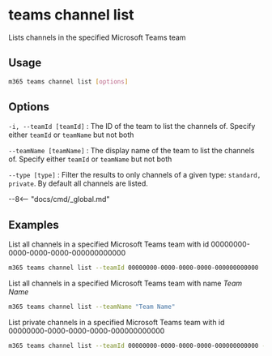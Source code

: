 # teams channel list

Lists channels in the specified Microsoft Teams team

## Usage

```sh
m365 teams channel list [options]
```

## Options

`-i, --teamId [teamId]`
: The ID of the team to list the channels of. Specify either `teamId` or `teamName` but not both

`--teamName [teamName]`
: The display name of the team to list the channels of. Specify either `teamId` or `teamName` but not both

`--type [type]`
: Filter the results to only channels of a given type: `standard, private`. By default all channels are listed.

--8<-- "docs/cmd/_global.md"

## Examples
  
List all channels in a specified Microsoft Teams team with id 00000000-0000-0000-0000-000000000000

```sh
m365 teams channel list --teamId 00000000-0000-0000-0000-000000000000
```

List all channels in a specified Microsoft Teams team with name _Team Name_

```sh
m365 teams channel list --teamName "Team Name"
```

List private channels in a specified Microsoft Teams team with id 00000000-0000-0000-0000-000000000000

```sh
m365 teams channel list --teamId 00000000-0000-0000-0000-000000000000 --type private
```
